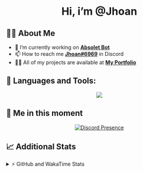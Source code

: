 <h1 align="center">Hi, i’m @Jhoan</h1>

## 🙋‍♂️ About Me

- 🔭 I’m currently working on **[Absolet Bot](https://strider.cloud)**
- 📫 How to reach me **[Jhoan#6969](https://jhoan.monster/)** in Discord
- 👨‍💻 All of my projects are available at **[My Portfolio](https://jhoan.monster)**

## 🚀 Languages and Tools:
<p align="center">
  <a href="https://skillicons.dev">
    <img src="https://skillicons.dev/icons?i=js,ts,html,css,bootstrap,nodejs,express,vscode,neovim,vim,atom,cloudflare,git,github,discord,bots,linux,mongodb,nginx,redis,wordpress,heroku&perline=11" />
  </a>
</p>
  
## 👤 Me in this moment
<p align="center">
    <a href="https://discord.com/users/612460795124776960" target="_blank" rel="nofollow">
        <img src="https://lanyard-profile-readme.vercel.app/api/612460795124776960?idleMessage=Probably%20coding%20Absolet..." alt="Discord Presence" align="center">
    </a>
</p>

## 📈 Additional Stats
<details>
    <summary>⚡ GitHub and WakaTime Stats</summary>
    <br/>

<!--START_SECTION:waka-->
![Code Time](http://img.shields.io/badge/Code%20Time-449%20hrs%2018%20mins-blue)

**🐱 My GitHub Data** 

> 🏆 882 Contributions in the Year 2022
 > 
> 📦 60.9 kB Used in GitHub's Storage 
 > 
> 💼 Opted to Hire
 > 
> 📜 4 Public Repositories 
 > 
> 🔑 33 Private Repositories  
 > 
**I'm an Early 🐤** 

```text
🌞 Morning    72 commits     ██░░░░░░░░░░░░░░░░░░░░░░░   10.21% 
🌆 Daytime    324 commits    ███████████░░░░░░░░░░░░░░   45.96% 
🌃 Evening    280 commits    ██████████░░░░░░░░░░░░░░░   39.72% 
🌙 Night      29 commits     █░░░░░░░░░░░░░░░░░░░░░░░░   4.11%

```
📅 **I'm Most Productive on Monday** 

```text
Monday       132 commits    ████░░░░░░░░░░░░░░░░░░░░░   18.72% 
Tuesday      110 commits    ████░░░░░░░░░░░░░░░░░░░░░   15.6% 
Wednesday    126 commits    ████░░░░░░░░░░░░░░░░░░░░░   17.87% 
Thursday     63 commits     ██░░░░░░░░░░░░░░░░░░░░░░░   8.94% 
Friday       77 commits     ██░░░░░░░░░░░░░░░░░░░░░░░   10.92% 
Saturday     129 commits    ████░░░░░░░░░░░░░░░░░░░░░   18.3% 
Sunday       68 commits     ██░░░░░░░░░░░░░░░░░░░░░░░   9.65%

```


📊 **This Week I Spent My Time On** 

```text
⌚︎ Time Zone: America/Bogota

💬 Programming Languages: 
JavaScript               4 hrs 53 mins       ██████████████████░░░░░░░   72.63% 
TypeScript               59 mins             ███░░░░░░░░░░░░░░░░░░░░░░   14.66% 
YAML                     38 mins             ██░░░░░░░░░░░░░░░░░░░░░░░   9.47% 
JSON                     7 mins              ░░░░░░░░░░░░░░░░░░░░░░░░░   1.8% 
EJS                      5 mins              ░░░░░░░░░░░░░░░░░░░░░░░░░   1.42%

🔥 Editors: 
VS Code                  6 hrs 44 mins       █████████████████████████   100.0%

🐱‍💻 Projects: 
Absolet-Bot              5 hrs 37 mins       █████████████████████░░░░   83.53% 
Strider-System           1 hr 6 mins         ████░░░░░░░░░░░░░░░░░░░░░   16.47%

💻 Operating System: 
Linux                    6 hrs 44 mins       █████████████████████████   100.0%

```

**I Mostly Code in JavaScript** 

```text
JavaScript               16 repos            ████████████████░░░░░░░░░   66.67% 
Java                     3 repos             ███░░░░░░░░░░░░░░░░░░░░░░   12.5% 
CSS                      2 repos             ██░░░░░░░░░░░░░░░░░░░░░░░   8.33% 
TypeScript               1 repo              █░░░░░░░░░░░░░░░░░░░░░░░░   4.17% 
Shell                    1 repo              █░░░░░░░░░░░░░░░░░░░░░░░░   4.17%

```



 Last Updated on 05/10/2022 19:47:16 UTC
<!--END_SECTION:waka-->
</details>
